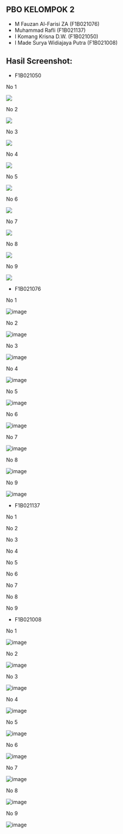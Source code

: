 ## PBO KELOMPOK 2
- M Fauzan Al-Farisi ZA        (F1B021076)
- Muhammad Rafli               (F1B021137)
- I Komang Krisna D.W.         (F1B021050)
- I Made Surya Widiajaya Putra (F1B021008)
  
## Hasil Screenshot: 
- F1B021050
  
No 1

<image src="https://github.com/dow00n/P3/blob/main/Screenshot/P3No1_F1B021050.png">

No 2

<image src="https://github.com/dow00n/P3/blob/main/Screenshot/P3No2_F1B021050.png">

No 3

<image src="https://github.com/dow00n/P3/blob/main/Screenshot/P3No3_F1B021050.png">

No 4

<image src="https://github.com/dow00n/P3/blob/main/Screenshot/P3No4_F1B021050.png">

No 5

<image src="https://github.com/dow00n/P3/blob/main/Screenshot/P3No5_F1B021050.png">

No 6

<image src="https://github.com/dow00n/P3/blob/main/Screenshot/P3No6_F1B021050.png">

No 7

<image src="https://github.com/dow00n/P3/blob/main/Screenshot/P3No7_F1B021050.png">

No 8

<image src="https://github.com/dow00n/P3/blob/main/Screenshot/P3No8_F1B021050.png">

No 9

<image src="https://github.com/dow00n/P3/blob/main/Screenshot/P3No9_F1B021050.png">

- F1B021076

No 1

![image](https://github.com/dow00n/P3/assets/148226231/f2add72a-ce23-4a62-9f7d-3fe6d22aa5e1)


No 2

![image](https://github.com/dow00n/P3/assets/148226231/28bc9bf8-05a3-412c-acc2-b80731dbaf38)


No 3

![image](https://github.com/dow00n/P3/assets/148226231/7561e763-7037-4904-9fa7-5cfd9143be05)


No 4

![image](https://github.com/dow00n/P3/assets/148226231/ef034dfb-2d57-45ae-92ee-f56a45034995)


No 5

![image](https://github.com/dow00n/P3/assets/148226231/8264666e-0b59-491d-82a4-197dfd83f944)


No 6

![image](https://github.com/dow00n/P3/assets/148226231/b3626ddd-450d-460e-ba47-b746afe46f69)


No 7

![image](https://github.com/dow00n/P3/assets/148226231/4758abf4-4a50-4743-a205-5f6450aa3266)


No 8

![image](https://github.com/dow00n/P3/assets/148226231/3016e670-7af3-45c7-afd0-3cb847ec057c)


No 9

![image](https://github.com/dow00n/P3/assets/148226231/224accc0-45d5-488f-ac19-73cbc28398aa)


- F1B021137
  
No 1



No 2



No 3



No 4



No 5



No 6



No 7



No 8



No 9



- F1B021008
  
No 1

![image](https://raw.githubusercontent.com/dow00n/P3/main/Screenshot/Jobsheet1_F1B021008.png)

No 2

![image](https://raw.githubusercontent.com/dow00n/P3/main/Screenshot/Jobsheet2_F1B021008.png)

No 3

![image](https://raw.githubusercontent.com/dow00n/P3/main/Screenshot/Jobsheet3_F1B021008.png)

No 4

![image](https://raw.githubusercontent.com/dow00n/P3/main/Screenshot/Jobsheet4_F1B021008.png)

No 5

![image](https://raw.githubusercontent.com/dow00n/P3/main/Screenshot/Jobsheet5_F1B021008.png)

No 6

![image](https://raw.githubusercontent.com/dow00n/P3/main/Screenshot/Jobsheet6_F1B021008.png)

No 7

![image](https://raw.githubusercontent.com/dow00n/P3/main/Screenshot/Jobsheet7_F1B021008.png)

No 8

![image](https://raw.githubusercontent.com/dow00n/P3/main/Screenshot/Jobsheet8_F1B021008.png)

No 9

![image](https://raw.githubusercontent.com/dow00n/P3/main/Screenshot/Jobsheet9_F1B021008.png)

